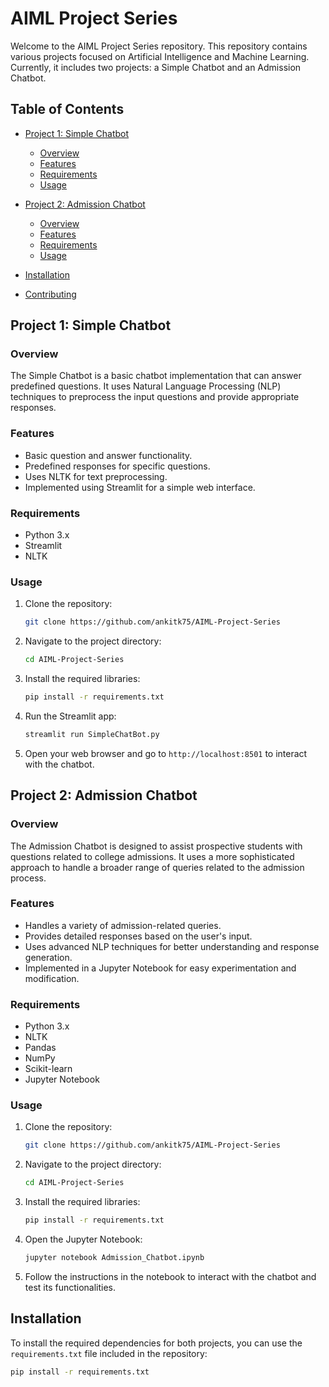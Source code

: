# AIML Project Series

Welcome to the AIML Project Series repository. This repository contains various projects focused on Artificial Intelligence and Machine Learning. Currently, it includes two projects: a Simple Chatbot and an Admission Chatbot.

## Table of Contents

- [Project 1: Simple Chatbot](#project-1-simple-chatbot)
  - [Overview](#overview)
  - [Features](#features)
  - [Requirements](#requirements)
  - [Usage](#usage)
    
- [Project 2: Admission Chatbot](#project-2-admission-chatbot)
  - [Overview](#overview-1)
  - [Features](#features-1)
  - [Requirements](#requirements-1)
  - [Usage](#usage-1)
- [Installation](#installation)
- [Contributing](#contributing)

## Project 1: Simple Chatbot

### Overview

The Simple Chatbot is a basic chatbot implementation that can answer predefined questions. It uses Natural Language Processing (NLP) techniques to preprocess the input questions and provide appropriate responses.

### Features

- Basic question and answer functionality.
- Predefined responses for specific questions.
- Uses NLTK for text preprocessing.
- Implemented using Streamlit for a simple web interface.

### Requirements

- Python 3.x
- Streamlit
- NLTK

### Usage

1. Clone the repository:

    ```bash
    git clone https://github.com/ankitk75/AIML-Project-Series
    ```

2. Navigate to the project directory:

    ```bash
    cd AIML-Project-Series
    ```

3. Install the required libraries:

    ```bash
    pip install -r requirements.txt
    ```

4. Run the Streamlit app:

    ```bash
    streamlit run SimpleChatBot.py
    ```

5. Open your web browser and go to `http://localhost:8501` to interact with the chatbot.

## Project 2: Admission Chatbot

### Overview

The Admission Chatbot is designed to assist prospective students with questions related to college admissions. It uses a more sophisticated approach to handle a broader range of queries related to the admission process.

### Features

- Handles a variety of admission-related queries.
- Provides detailed responses based on the user's input.
- Uses advanced NLP techniques for better understanding and response generation.
- Implemented in a Jupyter Notebook for easy experimentation and modification.

### Requirements

- Python 3.x
- NLTK
- Pandas
- NumPy
- Scikit-learn
- Jupyter Notebook

### Usage

1. Clone the repository:

    ```bash
    git clone https://github.com/ankitk75/AIML-Project-Series
    ```

2. Navigate to the project directory:

    ```bash
    cd AIML-Project-Series
    ```

3. Install the required libraries:

    ```bash
    pip install -r requirements.txt
    ```

4. Open the Jupyter Notebook:

    ```bash
    jupyter notebook Admission_Chatbot.ipynb
    ```

5. Follow the instructions in the notebook to interact with the chatbot and test its functionalities.

## Installation

To install the required dependencies for both projects, you can use the `requirements.txt` file included in the repository:

```bash
pip install -r requirements.txt
